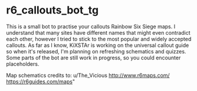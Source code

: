# r6_callouts_bot_tg

This is a small bot to practise your callouts Rainbow Six Siege maps.
I understand that many sites have different names that might even contradict each other, however I tried to stick to the most popular and widely accepted callouts.
As far as I know, KiXSTAr is working on the universal callout guide so when it's released, I'm planning on refreshing schematics and quizzes.
Some parts of the bot are still work in progress, so you could encounter placeholders. 

Map schematics credits to:
  u/The_Vicious
  http://www.r6maps.com/
  https://r6guides.com/maps"
